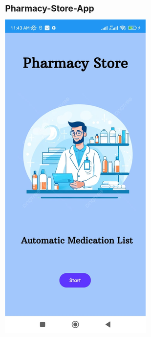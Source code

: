 # Pharmacy-Store-App

![Alt Text](https://github.com/SKSpraveen/Pharmacy-Store-App/blob/main/app.jpg?raw=true)

